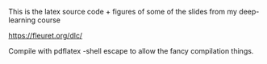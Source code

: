 This is the latex source code + figures of some of the slides from my deep-learning course

https://fleuret.org/dlc/

Compile with pdflatex -shell escape to allow the fancy compilation things.

